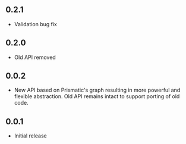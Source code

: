 ## 0.2.1

* Validation bug fix

## 0.2.0

* Old API removed

## 0.0.2

* New API based on Prismatic's graph resulting in more powerful and flexible abstraction. Old API remains intact to support porting of old code.

## 0.0.1

* Initial release